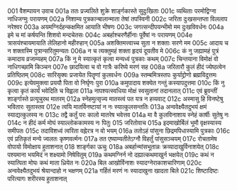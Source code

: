 001	वैशम्पायन उवाच
001a	ततः प्रज्वलिते शुक्रे शार्ङ्गकास्ते सुदुःखिताः
001c	व्यथिताः परमोद्विग्ना नाधिजग्मुः परायणम्
002a	निशाम्य पुत्रकान्बालान्माता तेषां तपस्विनी
002c	जरिता दुःखसन्तप्ता विललाप नरेश्वर
003a	अयमग्निर्दहन्कक्षमित आयाति भीषणः
003c	जगत्सन्दीपयन्भीमो मम दुःखविवर्धनः
004a	इमे च मां कर्षयन्ति शिशवो मन्दचेतसः
004c	अबर्हाश्चरणैर्हीनाः पूर्वेषां नः परायणम्
004e	त्रासयंश्चायमायाति लेलिहानो महीरुहान्
005a	अशक्तिमत्त्वाच्च सुता न शक्ताः सरणे मम
005c	आदाय च न शक्तास्मि पुत्रान्सरितुमन्यतः
006a	न च त्यक्तुमहं शक्ता हृदयं दूयतीव मे
006c	कं नु जह्यामहं पुत्रं कमादाय व्रजाम्यहम्
007a	किं नु मे स्यात्कृतं कृत्वा मन्यध्वं पुत्रकाः कथम्
007c	चिन्तयाना विमोक्षं वो नाधिगच्छामि किञ्चन
007e	छादयित्वा च वो गात्रैः करिष्ये मरणं सह
008a	जरितारौ कुलं हीदं ज्येष्ठत्वेन प्रतिष्ठितम्
008c	सारिसृक्वः प्रजायेत पितॄणां कुलवर्धनः
009a	स्तम्बमित्रस्तपः कुर्याद्द्रोणो ब्रह्मविदुत्तमः
009c	इत्येवमुक्त्वा प्रययौ पिता वो निर्घृणः पुरा
010a	कमुपादाय शक्येत गन्तुं कस्यापदुत्तमा
010c	किं नु कृत्वा कृतं कार्यं भवेदिति च विह्वला
011a	नापश्यत्स्वधिया मोक्षं स्वसुतानां तदानलात्
011c	एवं ब्रुवन्तीं शार्ङ्गास्ते प्रत्यूचुरथ मातरम्
012a	स्नेहमुत्सृज्य मातस्त्वं पत यत्र न हव्यवाट्
012c	अस्मासु हि विनष्टेषु भवितारः सुतास्तव
012e	त्वयि मातर्विनष्टायां न नः स्यात्कुलसन्ततिः
013a	अन्ववेक्ष्यैतदुभयं क्षमं स्याद्यत्कुलस्य नः
013c	तद्वै कर्तुं परः कालो मातरेष भवेत्तव
014a	मा वै कुलविनाशाय स्नेहं कार्षीः सुतेषु नः
014c	न हीदं कर्म मोघं स्याल्लोककामस्य नः पितुः
015	जरितोवाच
015a	इदमाखोर्बिलं भूमौ वृक्षस्यास्य समीपतः
015c	तदाविशध्वं त्वरिता वह्नेरत्र न वो भयम्
016a	ततोऽहं पांसुना छिद्रमपिधास्यामि पुत्रकाः
016c	एवं प्रतिकृतं मन्ये ज्वलतः कृष्णवर्त्मनः
017a	तत एष्याम्यतीतेऽग्नौ विहर्तुं पांसुसञ्चयम्
017c	रोचतामेष वोपायो विमोक्षाय हुताशनात्
018	शार्ङ्गका ऊचुः
018a	अबर्हान्मांसभूतान्नः क्रव्यादाखुर्विनाशयेत्
018c	पश्यमाना भयमिदं न शक्ष्यामो निषेवितुम्
019a	कथमग्निर्न नो दह्यात्कथमाखुर्न भक्षयेत्
019c	कथं न स्यात्पिता मोघः कथं माता ध्रियेत नः
020a	बिल आखोर्विनाशः स्यादग्नेराकाशचारिणाम्
020c	अन्ववेक्ष्यैतदुभयं श्रेयान्दाहो न भक्षणम्
021a	गर्हितं मरणं नः स्यादाखुना खादता बिले
021c	शिष्टादिष्टः परित्यागः शरीरस्य हुताशनात्
